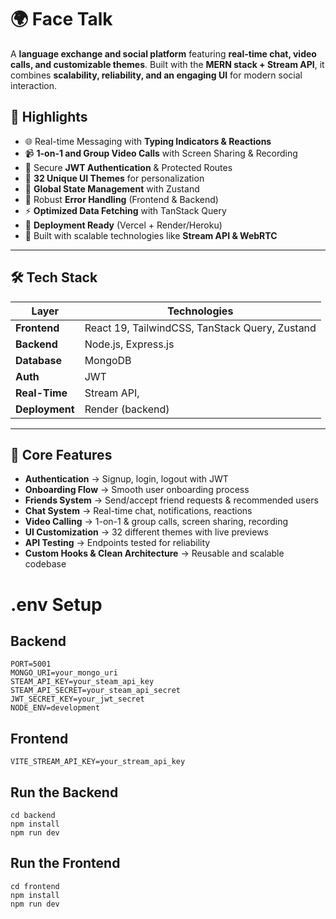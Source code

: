# 🌍 Face Talk  

A **language exchange and social platform** featuring **real-time chat, video calls, and customizable themes**. Built with the **MERN stack + Stream API**, it combines **scalability, reliability, and an engaging UI** for modern social interaction.  


## 🌟 Highlights  

- 🌐 Real-time Messaging with **Typing Indicators & Reactions**  
- 📹 **1-on-1 and Group Video Calls** with Screen Sharing & Recording  
- 🔐 Secure **JWT Authentication** & Protected Routes  
- 🎨 **32 Unique UI Themes** for personalization  
- 🧠 **Global State Management** with Zustand  
- 🚨 Robust **Error Handling** (Frontend & Backend)  
- ⚡ **Optimized Data Fetching** with TanStack Query  
- 🚀 **Deployment Ready** (Vercel + Render/Heroku)  
- 🎯 Built with scalable technologies like **Stream API & WebRTC**  

---

## 🛠 Tech Stack  

| Layer        | Technologies |
|--------------|--------------|
| **Frontend** | React 19, TailwindCSS, TanStack Query, Zustand |
| **Backend**  | Node.js, Express.js |
| **Database** | MongoDB |
| **Auth**     | JWT |
| **Real-Time**| Stream API,  |
| **Deployment** |  Render (backend) |

---

## 🧩 Core Features  

- **Authentication** → Signup, login, logout with JWT  
- **Onboarding Flow** → Smooth user onboarding process  
- **Friends System** → Send/accept friend requests & recommended users  
- **Chat System** → Real-time chat, notifications, reactions  
- **Video Calling** → 1-on-1 & group calls, screen sharing, recording  
- **UI Customization** → 32 different themes with live previews  
- **API Testing** → Endpoints tested for reliability  
- **Custom Hooks & Clean Architecture** → Reusable and scalable codebase  



# .env Setup
## Backend
```
PORT=5001
MONGO_URI=your_mongo_uri
STEAM_API_KEY=your_steam_api_key
STEAM_API_SECRET=your_steam_api_secret
JWT_SECRET_KEY=your_jwt_secret
NODE_ENV=development
```
## Frontend
```
VITE_STREAM_API_KEY=your_stream_api_key
```
##  Run the Backend
```
cd backend
npm install
npm run dev
```
##  Run the Frontend
```
cd frontend
npm install
npm run dev
```
